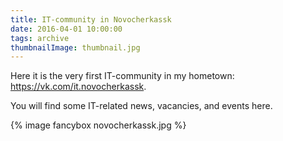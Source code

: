 ```yaml
---
title: IT-community in Novocherkassk
date: 2016-04-01 10:00:00
tags: archive
thumbnailImage: thumbnail.jpg
---
```


Here it is the very first IT-community in my hometown: https://vk.com/it.novocherkassk.
<!-- more -->
You will find some IT-related news, vacancies, and events here.

{% image fancybox novocherkassk.jpg %}
